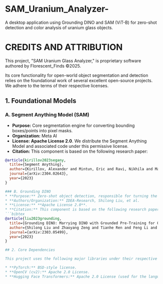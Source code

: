 # SAM_Uranium_Analyzer-
A desktop application using Grounding DINO and SAM (ViT-B) for zero-shot detection and color analysis of uranium glass objects.
# CREDITS AND ATTRIBUTION

This project, "SAM Uranium Glass Analyzer," is proprietary software authored by Florescent_Finds ©2025.

Its core functionality for open-world object segmentation and detection relies on the foundational work of several excellent open-source projects. We adhere to the terms of their respective licenses.

## 1. Foundational Models

### A. Segment Anything Model (SAM)
* **Purpose:** Core segmentation engine for converting bounding boxes/points into pixel masks.
* **Organization:** Meta AI
* **License:** **Apache License 2.0**. We distribute the Segment Anything Model and associated code under this permissive license.
* **Citation:** This component is based on the following research paper:
```bibtex
@article{kirillov2023segany,
  title={Segment Anything},
  author={Kirillov, Alexander and Mintun, Eric and Ravi, Nikhila and Mao, Hanzi, ...},
  journal={arXiv:2304.02643},
  year={2023}
}

### B. Grounding DINO
* **Purpose:** Zero-shot object detection, responsible for turning the user's text prompt into initial bounding box prompts.
* **Authors/Organization:** IDEA-Research, Shilong Liu, et al.
* **License:** **Apache License 2.0**.
* **Citation:** This component is based on the following research paper:
```bibtex
@article{liu2023grounding,
  title={Grounding DINO: Marrying DINO with Grounded Pre-Training for Open-Set Object Detection},
  author={Shilong Liu and Zhaoyang Zeng and Tianhe Ren and Feng Li and Hao Zhang and Yang, Jie and Li, Chunyuan and Yang, Jianwei and Hang Su and Jun Zhu and Lei Zhang},
  journal={arXiv:2303.05499},
  year={2023}
}

## 2. Core Dependencies

This project uses the following major libraries under their respective licenses:

* **PyTorch:** BSD-style license.
* **OpenCV (cv2):** Apache 2.0 License.
* **Hugging Face Transformers:** Apache 2.0 License (used for the language model/tokenizer).
